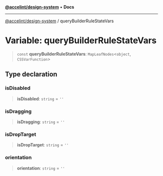 [**@accelint/design-system**](../README.md) • **Docs**

***

[@accelint/design-system](../README.md) / queryBuilderRuleStateVars

# Variable: queryBuilderRuleStateVars

> `const` **queryBuilderRuleStateVars**: `MapLeafNodes`\<`object`, `CSSVarFunction`\>

## Type declaration

### isDisabled

> **isDisabled**: `string` = `''`

### isDragging

> **isDragging**: `string` = `''`

### isDropTarget

> **isDropTarget**: `string` = `''`

### orientation

> **orientation**: `string` = `''`
